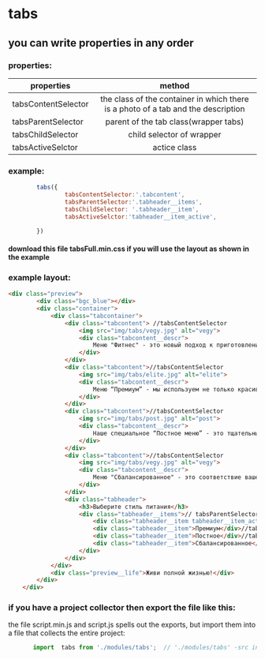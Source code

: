 # tabs

## you can write properties in any order

### properties:
| properties | method|
| ------------- |:-------------:|
| tabsContentSelector       |the class of the container in which there is a photo of a tab and the description |
| tabsParentSelector      |parent of the tab class(wrapper tabs) | 
| tabsChildSelector      |child selector of wrapper| 
| tabsActiveSelctor | actice class      |

### example: 

```javascript
        tabs({
                tabsContentSelector:'.tabcontent',
                tabsParentSelector:'.tabheader__items',
                tabsChildSelector: '.tabheader__item',
                tabsActiveSelctor:'tabheader__item_active',

        })

```
 #### download this file tabsFull.min.css if you will use the layout as shown in the example

### example layout:

``` html 
<div class="preview">
        <div class="bgc_blue"></div>
        <div class="container">
            <div class="tabcontainer">
                <div class="tabcontent"> //tabsContentSelector
                    <img src="img/tabs/vegy.jpg" alt="vegy">
                    <div class="tabcontent__descr">
                        Меню "Фитнес" - это новый подход к приготовлению блюд: больше свежих овощей и фруктов. Для людей, которые интересуются спортом; активных и здоровых. Это абсолютно новый продукт с оптимальной ценой и высоким качеством!
                    </div>
                </div>
                <div class="tabcontent">//tabsContentSelector
                    <img src="img/tabs/elite.jpg" alt="elite">
                    <div class="tabcontent__descr">
                        Меню “Премиум” - мы используем не только красивый дизайн упаковки, но и качественное исполнение блюд. Красная рыба, морепродукты, фрукты - ресторанное меню без похода в ресторан!
                    </div>
                </div>
                <div class="tabcontent">//tabsContentSelector
                    <img src="img/tabs/post.jpg" alt="post">
                    <div class="tabcontent__descr">
                        Наше специальное “Постное меню” - это тщательный подбор ингредиентов: полное отсутствие продуктов животного происхождения. Полная гармония с собой и природой в каждом элементе! Все будет Ом!
                    </div>
                </div>
                <div class="tabcontent">//tabsContentSelector
                    <img src="img/tabs/vegy.jpg" alt="vegy">
                    <div class="tabcontent__descr">
                        Меню "Сбалансированное" - это соответствие вашего рациона всем научным рекомендациям. Мы тщательно просчитываем вашу потребность в к/б/ж/у и создаем лучшие блюда для вас.
                    </div>
                </div>
                <div class="tabheader">
                    <h3>Выберите стиль питания</h3>
                    <div class="tabheader__items">// tabsParentSelector
                        <div class="tabheader__item tabheader__item_active">Фитнес</div>//tabsChildSelector
                        <div class="tabheader__item">Премиум</div>//tabsChildSelector
                        <div class="tabheader__item">Постное</div>//tabsChildSelector
                        <div class="tabheader__item">Сбалансированное</div>//tabsChildSelector
                    </div>
                </div>
            </div>
            <div class="preview__life">Живи полной жизнью!</div>
        </div>
    </div>

```

### if you have a project collector then export the file like this:
 the file script.min.js and script.js spells out the exports, but import them into a file that collects the entire project:
 ```javascript
        import  tabs from './modules/tabs';  // './modules/tabs' -src in which the slider file lies
 ```
 
 
